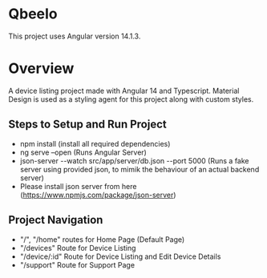 # QbeeIo

This project uses Angular version 14.1.3.

# Overview

A device listing project made with Angular 14 and Typescript.
Material Design is used as a styling agent for this project along with custom styles.

## Steps to Setup and Run Project

- npm install (install all required dependencies)
- ng serve –open (Runs Angular Server)
- json-server --watch src/app/server/db.json --port 5000 (Runs a fake server using provided json, to mimik the behaviour of an actual backend server)
- Please install json server from here (https://www.npmjs.com/package/json-server)
## Project Navigation

- "/", "/home" routes for Home Page (Default Page)
- "/devices" Route for Device Listing
- "/device/:id" Route for Device Listing and Edit Device Details
- "/support" Route for Support Page


